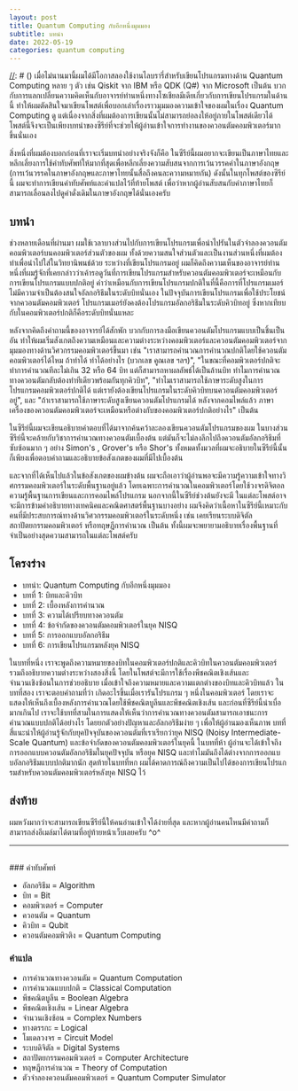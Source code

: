 ```yaml
---
layout: post
title: Quantum Computing กับอีกหนึ่งมุมมอง
subtitle: บทนำ
date: 2022-05-19
categories: quantum computing
---
```


[//]: # (หากนับเวลาจากโพสต์ล่าสุด ก็เป็นเวลากว่าสองปีแล้วที่ผมไม่ได้เขียนบล็อกต่อเลย)

[//]: # (ตอนนี้หลังจากได้เรียนรู้เกี่ยวกับ Quantum Computing มากขึ้นเลยอยากมาเขียนโพสต์เกี่ยวกับ Quantum Computing ซักหน่อย)

[//]: # ()
[//]: # (---)

[//]: # (\)
เมื่อไม่นานมานี้ผมได้มีโอกาสลองใช้งานไลบรารี่สำหรับเขียนโปรแกรมทางด้าน Quantum Computing หลาย ๆ ตัว เช่น Qiskit จาก IBM หรือ QDK (Q#) จาก Microsoft
เป็นต้น บวกกับการแลกเปลี่ยนความคิดเห็นกับอาจารย์ท่านหนึ่งทางโซเชียลมีเดียเกี่ยวกับการเขียนโปรแกรมในด้านนี้
ทำให้ผมตัดสินใจมาเขียนโพสต์เพื่อบอกเล่าเรื่องราวมุมมองความเข้าใจของผมในเรื่อง
Quantum Computing ดู แต่เนื่องจากสิ่งที่ผมต้องการเขียนนั้นไม่สามารถย่อลงให้อยู่ภายในโพสต์เดียวได้
โพสต์นี้จึงจะเป็นเพียงบทนำของซีรีย์ที่จะช่วยให้ผู้อ่านเข้าใจการทำงานของควอนตัมคอมพิวเตอร์มากขึ้นนั่นเอง

สิ่งหนึ่งที่ผมต้องบอกก่อนที่เราจะเริ่มบทนำอย่างจริงจังก็คือ
ในซีรีย์นี้ผมอยากจะเขียนเป็นภาษาไทยและหลีกเลี่ยงการใช้คำทับศัพท์ให้มากที่สุดเพื่อหลีกเลี่ยงความสับสนจากการเว้นวรรคคำในภาษาอังกฤษ
(การเว้นวรรคในภาษาอังกฤษและภาษาไทยนั้นสื่อถึงคนละความหมายกัน) ดังนั้นในทุกโพสต์ของซีรีย์นี้ ผมจะทำการเขียนคำทับศัพท์และคำแปลไว้ที่ท้ายโพสต์
เพื่อว่าหากผู้อ่านสับสนกับคำภาษาไทยก็สามารถเลื่อนลงไปดูคำดั่งเดิมในภาษาอังกฤษได้นั่นเองครับ

## บทนำ

ช่วงหลายเดือนที่ผ่านมา ผมใช้เวลาบางส่วนไปกับการเขียนโปรแกรมเพื่อนำไปรันในตัวจำลองควอนตัมคอมพิวเตอร์บนคอมพิวเตอร์ส่วนตัวของผม
ทั้งด้วยความสนใจส่วนตัวและเป็นงานส่วนหนึ่งที่ผมต้องทำเพื่อนำไปใส่ในวิทยานิพนธ์ด้วย ระหว่างที่เขียนโปรแกรมอยู่
ผมก็คิดถึงความเห็นของอาจารย์ท่านหนึ่งที่ผมรู้จักที่เคยกล่าวว่าเค้ารอดูวันที่การเขียนโปรแกรมสำหรับควอนตัมคอมพิวเตอร์จะเหมือนกับการเขียนโปรแกรมแบบปกติอยู่
คำว่าเหมือนกับการเขียนโปรแกรมปกติในที่นี้คือการที่โปรแกรมเมอร์ไม่มีความจำเป็นต้องสนใจอัลกอริธึมในระดับบิทนั่นเอง
ในปัจจุบันการเขียนโปรแกรมเพื่อใช้ประโยชน์จากควอนตัมคอมพิวเตอร์ โปรแกรมเมอร์ยังคงต้องโปรแกรมอัลกอริธึมในระดับคิวบิทอยู่
ซึ่งหากเทียบกับในคอมพิวเตอร์ปกติก็คือระดับบิทนั่นแหละ

หลังจากคิดถึงคำถามนี้ของอาจารย์ได้สักพัก บวกกับการลงมือเขียนควอนตัมโปรแกรมแบบเป็นชิ้นเป็นอัน
ทำให้ผมเริ่มสังเกตถึงความเหมือนและความต่างระหว่างคอมพิวเตอร์และควอนตัมคอมพิวเตอร์จากมุมมองทางด้านวิศวกรรมคอมพิวเตอร์ขึ้นมา เช่น
"เราสามารถคำนวณการคำนวณปกติโดยใช้ควอนตัมคอมพิวเตอร์ได้ไหม ถ้าทำได้ ทำได้อย่างไร (บวกเลข คูณเลข ฯลฯ)",
"ในขณะที่คอมพิวเตอร์ปกติจะทำการคำนวณทีละไม่เกิน 32 หรือ 64 บิท แต่ก็สามารถหาผลลัพธ์ได้เป็นล้านบิท ทำไมการคำนวณทางควอนตัมกลับต้องทำทีเดียวพร้อมกันทุกคิวบิท",
"ทำไมเราสามารถใช้ภาษาระดับสูงในการโปรแกรมคอมพิวเตอร์ปกติได้ แต่เรายังต้องเขียนโปรแกรมในระดับคิวบิทบนควอนตัมคอมพิวเตอร์อยู่", และ
"ถ้าเราสามารถใช้ภาษาระดับสูงเขียนควอนตัมโปรแกรมได้ หลังจากคอมไพล์แล้ว ภาษาเครื่องของควอนตัมคอมพิวเตอร์จะเหมือนหรือต่างกับของคอมพิวเตอร์ปกติอย่างไร" เป็นต้น

ในซีรีย์นี้ผมจะเขียนอธิบายคำตอบที่ได้มาจากค้นคว้าละลองเขียนควอนตัมโปรแกรมของผม ในบางส่วน ซีรีย์นี้จะคล้ายกับวิชาการคำนวณทางควอนตัมเบื้องต้น
แต่มันก็จะไม่ลงลึกไปถึงควอนตัมอัลกอริธึมที่ซับซ้อนมาก ๆ อย่าง Simon's , Grover's หรือ Shor's
ทั้งหมดทั้งมวลที่ผมจะอธิบายในซีรีย์นี้นั้นก็เพียงเพื่อตอบคำถามและอธิบายข้อสังเกตของผมที่มีไปเบื้องต้น

และจากที่ได้เห็นไปแล้วในข้อสังเกตของผมข้างต้น ผมจะถือเอาว่าผู้อ่านพอจะมีความรู้ความเข้าใจทางวิศกรรมคอมพิวเตอร์ในระดับพื้นฐานอยู่แล้ว
โดยเฉพาะการคำนวณในคอมพิวเตอร์โดยใช้วงจรดิจิตอล ความรู้พื้นฐานการเขียนและการคอมไพล์โปรแกรม นอกจากนี้ในซีรีย์ช่วงต้นยังจะมี
ในแต่ละโพสต์อาจจะมีการข้ามคำอธิบายทางเทคนิคและคณิตศาสตร์พื้นฐานบางอย่าง
ผมจึงคิดว่าเนื้อหาในซีรีย์นี้เหมาะกับคนที่มีประสบการณ์ทางด้านวิศวกรรมคอมพิวเตอร์ในระดับหนึ่ง เช่น เคยเรียนระบบดิจิตัล สถาปัตยกรรมคอมพิวเตอร์ หรือทฤษฎีการคำนวณ เป็นต้น
ทั้งนี้ผมจะพยายามอธิบายเรื่องพื้นฐานที่จำเป็นอย่างสุดความสามารถในแต่ละโพสต์ครับ

## โครงร่าง

- บทนำ: Quantum Computing กับอีกหนึ่งมุมมอง
- บทที่ 1: บิทและคิวบิท
- บทที่ 2: เบื้องหลังการคำนวณ
- บทที่ 3: ความได้เปรียบทางควอนตัม
- บทที่ 4: ข้อจำกัดของควอนตัมคอมพิวเตอร์ในยุค NISQ
- บทที่ 5: การออกแบบอัลกอริธึม
- บทที่ 6: การเขียนโปรแกรมหลังยุค NISQ

ในบทที่หนึ่ง เราจะพูดถึงความหมายของบิทในคอมพิวเตอร์ปกติและคิวบิทในควอนตัมคอมพิวเตอร์ รวมถึงอธิบายความต่างระหว่างสองสิ่งนี้
โดยในโพสต์จะมีการใช้เรื่องพีชคณิตเชิงเส้นและจำนวนเชิงซ้อนในการช่วยอธิบาย
เมื่อเข้าใจถึงความหมายและความแตกต่างของบิทและคิวบิทแล้ว ในบทที่สอง เราจะตอบคำถามที่ว่า เกิดอะไรขึ้นเมื่อเรารันโปรแกรม ๆ หนึ่งในคอมพิวเตอร์
โดยเราจะแสดงให้เห็นถึงเบื้องหลังการคำนวณโดยใช้พีชคณิตบูลีนและพีชคณิตเชิงเส้น
และก่อนที่ซีรีย์นี้น่าเบื่อมากเกินไป เราจะใช้บทที่สามในการแสดงให้เห็นว่าการคำนวณทางควอนตัมสามารถเอาชนะการคำนวณแบบปกติได้อย่างไร โดยยกตัวอย่างปัญหาและอัลกอริธึมง่าย ๆ
เพื่อให้ผู้อ่านมองเห็นภาพ บทที่สี่แนะนำให้ผู้อ่านรู้จักกับยุคปัจจุบันของควอนตัมที่เราเรียกว่ายุค NISQ (Noisy Intermediate-Scale Quantum)
และข้อจำกัดของควอนตัมคอมพิวเตอร์ในยุคนี้ ในบทที่ห้า ผู้อ่านจะได้เข้าใจถึงการออกแบบควอนตัมอัลกอริธึมในยุคปัจจุบัน หรือยุค NISQ
และทำไมมันถึงได้ต่างจากการออกแบบอัลกอริธึมแบบปกติมากนัก สุดท้ายในบทที่หก ผมได้คาดการณ์ถึงความเป็นไปได้ของการเขียนโปรแกรมสำหรับควอนตัมคอมพิวเตอร์หลังยุค NISQ ไว้

## ส่งท้าย

ผมหวังมากว่าจะสามารถเขียนซีรีย์นี้ให้คนอ่านเข้าใจได้ง่ายที่สุด และหากผู้อ่านคนไหนมีคำถามก็สามารถส่งอีเมล์มาได้ตามที่อยู่ท้ายหน้าเว็บเลยครับ ^o^

---

<br />
### คำทับศัพท์

- อัลกอริธึม = Algorithm
- บิท = Bit
- คอมพิวเตอร์ = Computer
- ควอนตัม = Quantum
- คิวบิท = Qubit
- ควอนตัมคอมพิวติง = Quantum Computing

### คำแปล

- การคำนวณทางควอนตัม = Quantum Computation
- การคำนวณแบบปกติ = Classical Computation
- พีชคณิตบูลีน = Boolean Algebra
- พีชคณิตเชิงเส้น = Linear Algebra
- จำนวนเชิงซ้อน = Complex Numbers
- ทางตรรกะ = Logical
- โมเดลวงจร = Circuit Model
- ระบบดิจิตัล = Digital Systems
- สถาปัตยกรรมคอมพิวเตอร์ = Computer Architecture
- ทฤษฎีการคำนวณ = Theory of Computation
- ตัวจำลองควอนตัมคอมพิวเตอร์ = Quantum Computer Simulator
